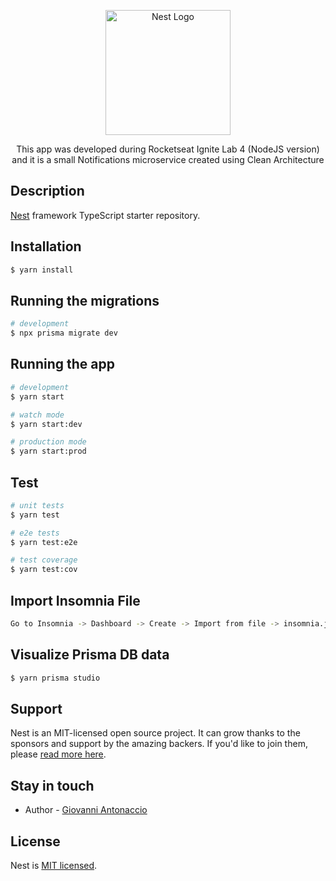 <p align="center">
  <a href="http://nestjs.com/" target="blank"><img src="https://nestjs.com/img/logo-small.svg" width="200" alt="Nest Logo" /></a>
</p>

[circleci-image]: https://img.shields.io/circleci/build/github/nestjs/nest/master?token=abc123def456
[circleci-url]: https://circleci.com/gh/nestjs/nest

  <p align="center">This app was developed during Rocketseat Ignite Lab 4 (NodeJS version) and it is a small Notifications microservice created using Clean Architecture</p>
    
  
## Description

[Nest](https://github.com/nestjs/nest) framework TypeScript starter repository.

## Installation

```bash
$ yarn install
```

## Running the migrations

```bash
# development
$ npx prisma migrate dev
```

## Running the app

```bash
# development
$ yarn start

# watch mode
$ yarn start:dev

# production mode
$ yarn start:prod
```

## Test

```bash
# unit tests
$ yarn test

# e2e tests
$ yarn test:e2e

# test coverage
$ yarn test:cov
```

## Import Insomnia File

```bash
Go to Insomnia -> Dashboard -> Create -> Import from file -> insomnia.json
```

## Visualize Prisma DB data

```bash
$ yarn prisma studio
```

## Support

Nest is an MIT-licensed open source project. It can grow thanks to the sponsors and support by the amazing backers. If you'd like to join them, please [read more here](https://docs.nestjs.com/support).

## Stay in touch

- Author - [Giovanni Antonaccio](https://www.linkedin.com/in/giovanniantonaccio/)

## License

Nest is [MIT licensed](LICENSE).
